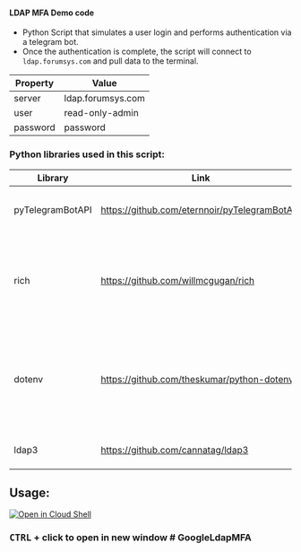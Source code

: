 #### LDAP MFA Demo code
- Python Script that simulates a user login and performs authentication via a telegram bot.   
- Once the authentication is complete, the script will connect to `ldap.forumsys.com` and pull data to the terminal.

Property  | Value
----------|---------------
server    | ldap.forumsys.com
user      | read-only-admin
password  | password

### Python libraries used in this script:

Library           | Link                                          | Description
------------------|-----------------------------------------------|--------------------------------------------
pyTelegramBotAPI  | https://github.com/eternnoir/pyTelegramBotAPI | Perform the AUTH MFA to verify a user
rich              | https://github.com/willmcgugan/rich           | Rich is a Python library for rich text and beautiful formatting in the terminal.
dotenv            | https://github.com/theskumar/python-dotenv    | Python-dotenv reads key-value pairs from a `.env` file and can set them as environment variables.
ldap3             | https://github.com/cannatag/ldap3             | Perform a connection via ldap


## Usage:
[![Open in Cloud Shell](https://gstatic.com/cloudssh/images/open-btn.svg)](https://console.cloud.google.com/cloudshell/editor?cloudshell_git_repo=https://github.com/nirgeier/LdapMFA.git)
### **<kbd>CTRL</kbd> + click to open in new window**  ﻿# GoogleLdapMFA
